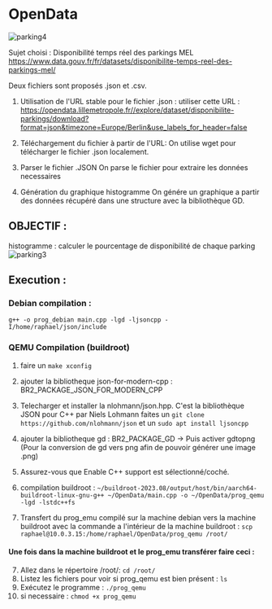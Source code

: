 # OpenData

![parking4](https://github.com/raph5640/OpenData/assets/140059828/0bf6a215-5f2c-401c-8026-aecb77ab8b35)

Sujet choisi : Disponibilité temps réel des parkings MEL
https://www.data.gouv.fr/fr/datasets/disponibilite-temps-reel-des-parkings-mel/

Deux fichiers sont proposés .json et .csv. 

1) Utilisation de l'URL stable pour le fichier .json : 
utiliser cette URL : https://opendata.lillemetropole.fr//explore/dataset/disponibilite-parkings/download?format=json&timezone=Europe/Berlin&use_labels_for_header=false

2) Téléchargement du fichier à partir de l'URL: 
On utilise wget pour télécharger le fichier .json localement.

3) Parser le fichier .JSON
On parse le fichier pour extraire les données necessaires 

4) Génération du graphique histogramme
On génére un graphique a partir des données récupéré dans une structure avec la bibliothèque GD.

## OBJECTIF : 

histogramme : calculer le pourcentage de disponibilité de chaque parking
![parking3](https://github.com/raph5640/OpenData/assets/140059828/403123ad-6cc8-4fc4-8219-bfae3faa4e56)





## Execution :
### Debian compilation :
`g++ -o prog_debian main.cpp -lgd -ljsoncpp -I/home/raphael/json/include`

### QEMU Compilation (buildroot)
1) faire un `make xconfig`
2) ajouter la bibliotheque json-for-modern-cpp : BR2_PACKAGE_JSON_FOR_MODERN_CPP
3) Telecharger et installer la nlohmann/json.hpp. C'est la bibliothèque JSON pour C++ par Niels Lohmann faites un `git clone https://github.com/nlohmann/json` et un `sudo apt install ljsoncpp`
4) ajouter la bibliotheque gd : BR2_PACKAGE_GD -> Puis activer gdtopng (Pour la conversion de gd vers png afin de pouvoir générer une image .png)
5) Assurez-vous que Enable C++ support est sélectionné/coché.

6) compilation buildroot : `~/buildroot-2023.08/output/host/bin/aarch64-buildroot-linux-gnu-g++ ~/OpenData/main.cpp -o ~/OpenData/prog_qemu -lgd -lstdc++fs`

7) Transfert du prog_emu compilé sur la machine debian vers la machine buildroot avec la commande a l'intérieur de la machine buildroot : `scp raphael@10.0.3.15:/home/raphael/OpenData/prog_qemu /root/`

#### Une fois dans la machine buildroot et le prog_emu transférer faire ceci :

7)  Allez dans le répertoire /root/: `cd /root/`
8)  Listez les fichiers pour voir si prog_qemu est bien présent : `ls`
9)  Exécutez le programme  : `./prog_qemu`
10)  si necessaire : `chmod +x prog_qemu`

